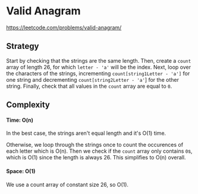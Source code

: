 # Valid Anagram
https://leetcode.com/problems/valid-anagram/

## Strategy
Start by checking that the strings are the same length. Then, create a `count` array of length 26, for which `letter - 'a'` will be the index. Next, loop over the characters of the strings, incrementing `count[string1Letter - 'a']` for one string and decrementing `count[string2Letter - 'a'`] for the other string. Finally, check that all values in the `count` array are equal to `0`.

## Complexity
#### Time: O(n)
In the best case, the strings aren't equal length and it's O(1) time.

Otherwise, we loop through the strings once to count the occurences of each letter which is O(n). Then we check if the `count` array only contains `0`s, which is O(1) since the length is always 26. This simplifies to O(n) overall.

#### Space: O(1)
We use a count array of constant size 26, so O(1).
